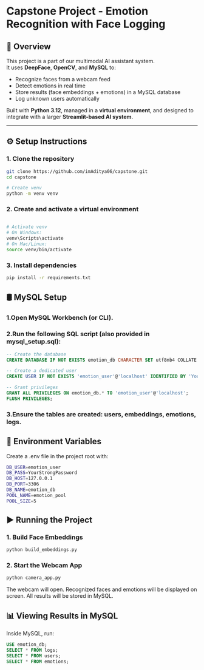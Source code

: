 # Capstone Project - Emotion Recognition with Face Logging

## 📌 Overview
This project is a part of our multimodal AI assistant system.  
It uses **DeepFace**, **OpenCV**, and **MySQL** to:

- Recognize faces from a webcam feed  
- Detect emotions in real time  
- Store results (face embeddings + emotions) in a MySQL database  
- Log unknown users automatically  

Built with **Python 3.12**, managed in a **virtual environment**, and designed to integrate with a larger **Streamlit-based AI system**.

---

## ⚙️ Setup Instructions

### 1. Clone the repository
```bash
git clone https://github.com/imAditya06/capstone.git
cd capstone

# Create venv
python -m venv venv
```

### 2. Create and activate a virtual environment
```bash

# Activate venv
# On Windows:
venv\Scripts\activate
# On Mac/Linux:
source venv/bin/activate
```

### 3. Install dependencies
```bash
pip install -r requirements.txt
```

## 🛢️ MySQL Setup
### 1.Open MySQL Workbench (or CLI).
### 2.Run the following SQL script (also provided in mysql_setup.sql):
```sql
-- Create the database
CREATE DATABASE IF NOT EXISTS emotion_db CHARACTER SET utf8mb4 COLLATE utf8mb4_unicode_ci;

-- Create a dedicated user
CREATE USER IF NOT EXISTS 'emotion_user'@'localhost' IDENTIFIED BY 'YourStrongPassword';

-- Grant privileges
GRANT ALL PRIVILEGES ON emotion_db.* TO 'emotion_user'@'localhost';
FLUSH PRIVILEGES;
```
### 3.Ensure the tables are created: users, embeddings, emotions, logs.

## 🔑 Environment Variables
Create a .env file in the project root with:
```bash
DB_USER=emotion_user
DB_PASS=YourStrongPassword
DB_HOST=127.0.0.1
DB_PORT=3306
DB_NAME=emotion_db
POOL_NAME=emotion_pool
POOL_SIZE=5
```

## ▶️ Running the Project
### 1. Build Face Embeddings
```bash
python build_embeddings.py
```
### 2. Start the Webcam App
```bash
python camera_app.py
```
The webcam will open.
Recognized faces and emotions will be displayed on screen.
All results will be stored in MySQL.

## 📊 Viewing Results in MySQL
Inside MySQL, run:
```sql
USE emotion_db;
SELECT * FROM logs;
SELECT * FROM users;
SELECT * FROM emotions;
```



